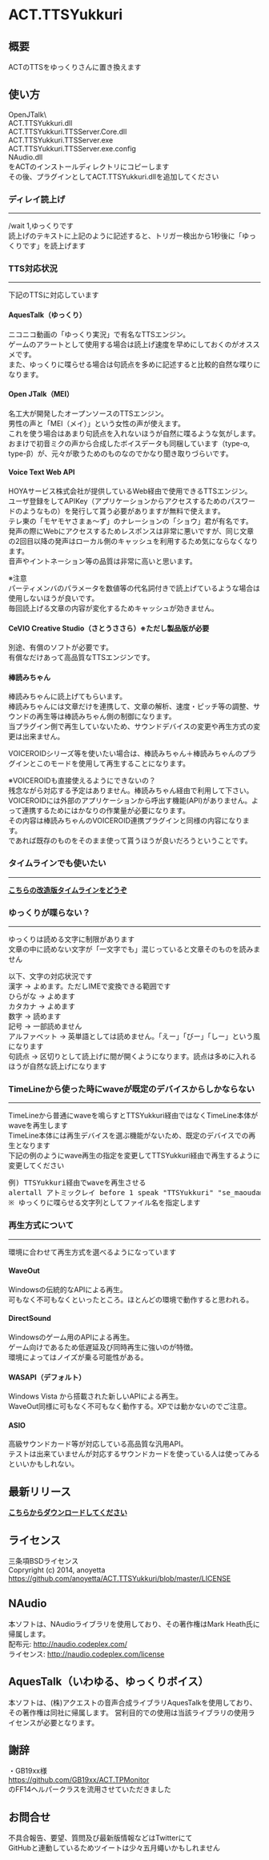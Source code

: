 ACT.TTSYukkuri
============

概要
-------------
ACTのTTSをゆっくりさんに置き換えます
  
  
使い方
--------------
OpenJTalk\  
ACT.TTSYukkuri.dll  
ACT.TTSYukkuri.TTSServer.Core.dll  
ACT.TTSYukkuri.TTSServer.exe  
ACT.TTSYukkuri.TTSServer.exe.config  
NAudio.dll  
をACTのインストールディレクトリにコピーします  
その後、プラグインとしてACT.TTSYukkuri.dllを追加してください
  
  
### ディレイ読上げ  
***
/wait 1,ゆっくりです  
読上げのテキストに上記のように記述すると、トリガー検出から1秒後に「ゆっくりです」を読上げます  
  
  
### TTS対応状況  
***
下記のTTSに対応しています  
  
#### AquesTalk（ゆっくり）  
ニコニコ動画の「ゆっくり実況」で有名なTTSエンジン。  
ゲームのアラートとして使用する場合は読上げ速度を早めにしておくのがオススメです。  
また、ゆっくりに喋らせる場合は句読点を多めに記述すると比較的自然な喋りになります。  
  
#### Open JTalk（MEI）  
名工大が開発したオープンソースのTTSエンジン。  
男性の声と「MEI（メイ）」という女性の声が使えます。  
これを使う場合はあまり句読点を入れないほうが自然に喋るような気がします。  
おまけで初音ミクの声から合成したボイスデータも同梱しています（type-α, type-β）が、元々が歌うためのものなのでかなり聞き取りづらいです。  
  
#### Voice Text Web API  
HOYAサービス株式会社が提供しているWeb経由で使用できるTTSエンジン。  
ユーザ登録をしてAPIKey（アプリケーションからアクセスするためのパスワードのようなもの）を発行して貰う必要がありますが無料で使えます。  
テレ東の「モヤモヤさまぁ～ず」のナレーションの「ショウ」君が有名です。  
発声の際にWebにアクセスするためレスポンスは非常に悪いですが、同じ文章の2回目以降の発声はローカル側のキャッシュを利用するため気にならなくなります。  
音声やイントネーション等の品質は非常に高いと思います。  
  
※注意  
パーティメンバのパラメータを数値等の代名詞付きで読上げているような場合は使用しないほうが良いです。  
毎回読上げる文章の内容が変化するためキャッシュが効きません。  
  
#### CeVIO Creative Studio（さとうささら）※ただし製品版が必要  
別途、有償のソフトが必要です。  
有償なだけあって高品質なTTSエンジンです。
  
#### 棒読みちゃん  
棒読みちゃんに読上げてもらいます。  
棒読みちゃんには文章だけを連携して、文章の解析、速度・ピッチ等の調整、サウンドの再生等は棒読みちゃん側の制御になります。  
当プラグイン側で再生していないため、サウンドデバイスの変更や再生方式の変更は出来ません。  
  
VOICEROIDシリーズ等を使いたい場合は、棒読みちゃん＋棒読みちゃんのプラグインとこのモードを使用して再生することになります。  
  
※VOICEROIDも直接使えるようにできないの？  
残念ながら対応する予定はありません。棒読みちゃん経由で利用して下さい。  
VOICEROIDには外部のアプリケーションから呼出す機能(API)がありません。よって連携するためにはかなりの作業量が必要になります。  
その内容は棒読みちゃんのVOICEROID連携プラグインと同様の内容になります。  
であれば既存のものをそのまま使って貰うほうが良いだろうということです。  
  
  
### タイムラインでも使いたい  
***
**[こちらの改造版タイムラインをどうぞ](https://github.com/anoyetta/ACT.TTSYukkuri/releases/tag/ACTTimeline-rev03)**  
  
  
### ゆっくりが喋らない？  
***
ゆっくりは読める文字に制限があります  
文章の中に読めない文字が「一文字でも」混じっていると文章そのものを読みません  
  
以下、文字の対応状況です  
漢字 → よめます。ただしIMEで変換できる範囲です  
ひらがな → よめます  
カタカナ → よめます  
数字 → 読めます  
記号 → 一部読めません  
アルファベット → 英単語としては読めません。「えー」「びー」「しー」という風になります  
句読点 → 区切りとして読上げに間が開くようになります。読点は多めに入れるほうが自然な読上げになります  
  
  
### TimeLineから使った時にwaveが既定のデバイスからしかならない  
***
TimeLineから普通にwaveを鳴らすとTTSYukkuri経由ではなくTimeLine本体がwaveを再生します  
TimeLine本体には再生デバイスを選ぶ機能がないため、既定のデバイスでの再生となります  
下記の例のようにwave再生の指定を変更してTTSYukkuri経由で再生するように変更してください  
<pre>
例) TTSYukkuri経由でwaveを再生させる
alertall アトミックレイ before 1 speak "TTSYukkuri" "se_maoudamashii_chime10.wav"
※ ゆっくりに喋らせる文字列としてファイル名を指定します
</pre>


### 再生方式について  
***
環境に合わせて再生方式を選べるようになっています

#### WaveOut  
Windowsの伝統的なAPIによる再生。  
可もなく不可もなくといったところ。ほとんどの環境で動作すると思われる。  
  
#### DirectSound  
Windowsのゲーム用のAPIによる再生。  
ゲーム向けであるため低遅延及び同時再生に強いのが特徴。  
環境によってはノイズが乗る可能性がある。  
  
#### WASAPI（デフォルト）  
Windows Vista から搭載された新しいAPIによる再生。  
WaveOut同様に可もなく不可もなく動作する。XPでは動かないのでご注意。  
  
#### ASIO  
高級サウンドカード等が対応している高品質な汎用API。  
テストは出来ていませんが対応するサウンドカードを使っている人は使ってみるといいかもしれない。  
  
  
  
最新リリース
--------------
**[こちらからダウンロードしてください](https://github.com/anoyetta/ACT.TTSYukkuri/releases/latest)**  


ライセンス
--------------
三条項BSDライセンス  
Copryright (c) 2014, anoyetta  
https://github.com/anoyetta/ACT.TTSYukkuri/blob/master/LICENSE  
  
  
NAudio
--------------
本ソフトは、NAudioライブラリを使用しており、その著作権はMark Heath氏に帰属します。  
配布元:     http://naudio.codeplex.com/  
ライセンス: http://naudio.codeplex.com/license  
  
    
AquesTalk（いわゆる、ゆっくりボイス）
--------------
本ソフトは、(株)アクエストの音声合成ライブラリAquesTalkを使用しており、その著作権は同社に帰属します。
営利目的での使用は当該ライブラリの使用ライセンスが必要となります。


謝辞
--------------
・GB19xx様  
https://github.com/GB19xx/ACT.TPMonitor  
のFF14ヘルパークラスを流用させていただきました  
  
    
お問合せ
--------------
不具合報告、要望、質問及び最新版情報などはTwitterにて  
GitHubと連動しているためツイートは少々五月蠅いかもしれません  
